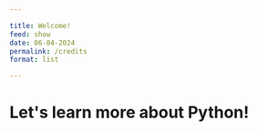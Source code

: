```yaml
---

title: Welcome!
feed: show
date: 06-04-2024
permalink: /credits
format: list

---
```

# Let's learn more about Python!
